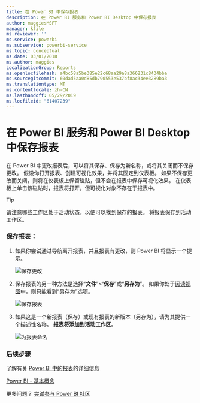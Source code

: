 ```yaml
---
title: 在 Power BI 中保存报表
description: 在 Power BI 服务和 Power BI Desktop 中保存报表
author: maggiesMSFT
manager: kfile
ms.reviewer: ''
ms.service: powerbi
ms.subservice: powerbi-service
ms.topic: conceptual
ms.date: 03/01/2018
ms.author: maggies
LocalizationGroup: Reports
ms.openlocfilehash: a4bc58a5be385e22c68aa29a8a366231c8434bba
ms.sourcegitcommit: 60dad5aa0d85db790553e537bf8ac34ee3289ba3
ms.translationtype: MT
ms.contentlocale: zh-CN
ms.lasthandoff: 05/29/2019
ms.locfileid: "61407239"
---
```

# <a name="save-a-report-in-power-bi-service-and-power-bi-desktop"></a>在 Power BI 服务和 Power BI Desktop 中保存报表
在 Power BI 中更改报表后，可以将其保存、保存为新名称，或将其关闭而不保存更改。 假设你打开报表、创建可视化效果，并将其固定到仪表板。 如果不保存更改而关闭，则将在仪表板上保留磁贴，但不会在报表中保存可视化效果。 在仪表板上单击该磁贴时，报表将打开，但可视化对象不存在于报表中。

> [!TIP]
> 请注意哪些工作区处于活动状态，以便可以找到保存的报表。 将报表保存到活动工作区。
> 
> 

### <a name="to-save-a-report"></a>保存报表：
1. 如果你尝试通过导航离开报表，并且报表有更改，则 Power BI 将显示一个提示。
   
   ![保存更改](media/service-report-save/power-bi-unsaved.png)
2. 保存报表的另一种方法是选择“**文件**”\>“**保存**”或“**另存为**”。 如果你处于[阅读视图](consumer/end-user-reading-view.md)中，则只能看到“另存为”选项。 
   
   ![保存报表](media/service-report-save/power-bi-save-new.png)
3. 如果这是一个新报表（保存）或现有报表的新版本（另存为），请为其提供一个描述性名称。  **报表将添加到活动工作区**。
   
    ![为报表命名](media/service-report-save/power-bi-save-dialog.png)

### <a name="next-steps"></a>后续步骤
了解有关 [Power BI 中的报表](consumer/end-user-reports.md)的详细信息

[Power BI - 基本概念](consumer/end-user-basic-concepts.md)

更多问题？ [尝试参与 Power BI 社区](http://community.powerbi.com/)

